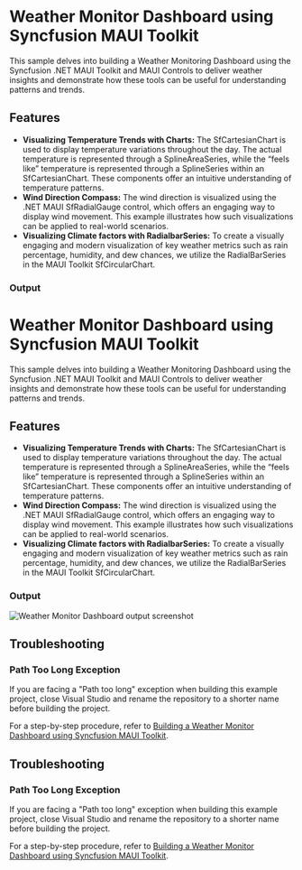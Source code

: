 # Weather Monitor Dashboard using Syncfusion MAUI Toolkit

This sample delves into building a Weather Monitoring Dashboard using the Syncfusion .NET MAUI Toolkit and MAUI Controls to deliver weather insights and demonstrate how these tools can be useful for understanding patterns and trends.

## Features
* **Visualizing Temperature Trends with Charts:** The SfCartesianChart is used to display temperature variations throughout the day. The actual temperature is represented through a SplineAreaSeries, while the “feels like” temperature is represented through a SplineSeries within an SfCartesianChart. These components offer an intuitive understanding of temperature patterns.
* **Wind Direction Compass:** The wind direction is visualized using the .NET MAUI SfRadialGauge control, which offers an engaging way to display wind movement. This example illustrates how such visualizations can be applied to real-world scenarios.
* **Visualizing Climate factors with RadialbarSeries:** To create a visually engaging and modern visualization of key weather metrics such as rain percentage, humidity, and dew chances, we utilize the RadialBarSeries in the MAUI Toolkit SfCircularChart.

### Output
# Weather Monitor Dashboard using Syncfusion MAUI Toolkit

This sample delves into building a Weather Monitoring Dashboard using the Syncfusion .NET MAUI Toolkit and MAUI Controls to deliver weather insights and demonstrate how these tools can be useful for understanding patterns and trends.

## Features
* **Visualizing Temperature Trends with Charts:** The SfCartesianChart is used to display temperature variations throughout the day. The actual temperature is represented through a SplineAreaSeries, while the “feels like” temperature is represented through a SplineSeries within an SfCartesianChart. These components offer an intuitive understanding of temperature patterns.
* **Wind Direction Compass:** The wind direction is visualized using the .NET MAUI SfRadialGauge control, which offers an engaging way to display wind movement. This example illustrates how such visualizations can be applied to real-world scenarios.
* **Visualizing Climate factors with RadialbarSeries:** To create a visually engaging and modern visualization of key weather metrics such as rain percentage, humidity, and dew chances, we utilize the RadialBarSeries in the MAUI Toolkit SfCircularChart.

### Output
![Weather Monitor Dashboard output screenshot](https://github.com/user-attachments/assets/be3c9bde-989f-42f7-90e6-8a2b63e50d71)

## Troubleshooting

### Path Too Long Exception

If you are facing a "Path too long" exception when building this example project, close Visual Studio and rename the repository to a shorter name before building the project.

For a step-by-step procedure, refer to [Building a Weather Monitor Dashboard using Syncfusion MAUI Toolkit]().

## Troubleshooting

### Path Too Long Exception

If you are facing a "Path too long" exception when building this example project, close Visual Studio and rename the repository to a shorter name before building the project.

For a step-by-step procedure, refer to [Building a Weather Monitor Dashboard using Syncfusion MAUI Toolkit]().

